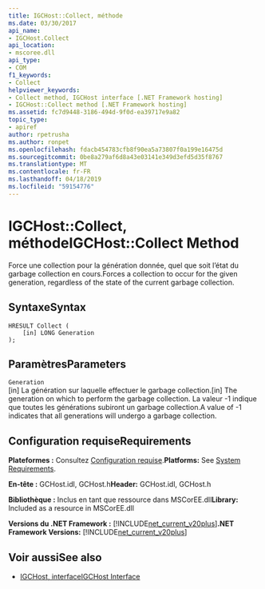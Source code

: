 ```yaml
---
title: IGCHost::Collect, méthode
ms.date: 03/30/2017
api_name:
- IGCHost.Collect
api_location:
- mscoree.dll
api_type:
- COM
f1_keywords:
- Collect
helpviewer_keywords:
- Collect method, IGCHost interface [.NET Framework hosting]
- IGCHost::Collect method [.NET Framework hosting]
ms.assetid: fc7d9448-3186-494d-9f0d-ea39717e9a82
topic_type:
- apiref
author: rpetrusha
ms.author: ronpet
ms.openlocfilehash: fdacb454783cfb8f90ea5a73807f0a199e16475d
ms.sourcegitcommit: 0be8a279af6d8a43e03141e349d3efd5d35f8767
ms.translationtype: MT
ms.contentlocale: fr-FR
ms.lasthandoff: 04/18/2019
ms.locfileid: "59154776"
---
```

# <a name="igchostcollect-method"></a><span data-ttu-id="e8dc0-102">IGCHost::Collect, méthode</span><span class="sxs-lookup"><span data-stu-id="e8dc0-102">IGCHost::Collect Method</span></span>
<span data-ttu-id="e8dc0-103">Force une collection pour la génération donnée, quel que soit l’état du garbage collection en cours.</span><span class="sxs-lookup"><span data-stu-id="e8dc0-103">Forces a collection to occur for the given generation, regardless of the state of the current garbage collection.</span></span>  
  
## <a name="syntax"></a><span data-ttu-id="e8dc0-104">Syntaxe</span><span class="sxs-lookup"><span data-stu-id="e8dc0-104">Syntax</span></span>  
  
```  
HRESULT Collect (  
    [in] LONG Generation  
);  
```  
  
## <a name="parameters"></a><span data-ttu-id="e8dc0-105">Paramètres</span><span class="sxs-lookup"><span data-stu-id="e8dc0-105">Parameters</span></span>  
 `Generation`  
 <span data-ttu-id="e8dc0-106">[in] La génération sur laquelle effectuer le garbage collection.</span><span class="sxs-lookup"><span data-stu-id="e8dc0-106">[in] The generation on which to perform the garbage collection.</span></span> <span data-ttu-id="e8dc0-107">La valeur -1 indique que toutes les générations subiront un garbage collection.</span><span class="sxs-lookup"><span data-stu-id="e8dc0-107">A value of -1 indicates that all generations will undergo a garbage collection.</span></span>  
  
## <a name="requirements"></a><span data-ttu-id="e8dc0-108">Configuration requise</span><span class="sxs-lookup"><span data-stu-id="e8dc0-108">Requirements</span></span>  
 <span data-ttu-id="e8dc0-109">**Plateformes :** Consultez [Configuration requise](../../../../docs/framework/get-started/system-requirements.md).</span><span class="sxs-lookup"><span data-stu-id="e8dc0-109">**Platforms:** See [System Requirements](../../../../docs/framework/get-started/system-requirements.md).</span></span>  
  
 <span data-ttu-id="e8dc0-110">**En-tête :** GCHost.idl, GCHost.h</span><span class="sxs-lookup"><span data-stu-id="e8dc0-110">**Header:** GCHost.idl, GCHost.h</span></span>  
  
 <span data-ttu-id="e8dc0-111">**Bibliothèque :** Inclus en tant que ressource dans MSCorEE.dll</span><span class="sxs-lookup"><span data-stu-id="e8dc0-111">**Library:** Included as a resource in MSCorEE.dll</span></span>  
  
 <span data-ttu-id="e8dc0-112">**Versions du .NET Framework :** [!INCLUDE[net_current_v20plus](../../../../includes/net-current-v20plus-md.md)]</span><span class="sxs-lookup"><span data-stu-id="e8dc0-112">**.NET Framework Versions:** [!INCLUDE[net_current_v20plus](../../../../includes/net-current-v20plus-md.md)]</span></span>  
  
## <a name="see-also"></a><span data-ttu-id="e8dc0-113">Voir aussi</span><span class="sxs-lookup"><span data-stu-id="e8dc0-113">See also</span></span>

- [<span data-ttu-id="e8dc0-114">IGCHost, interface</span><span class="sxs-lookup"><span data-stu-id="e8dc0-114">IGCHost Interface</span></span>](../../../../docs/framework/unmanaged-api/hosting/igchost-interface.md)
